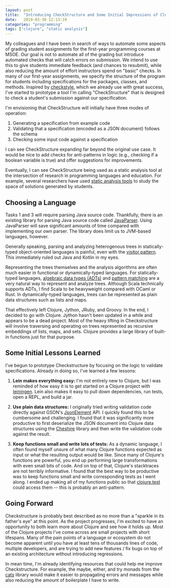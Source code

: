 ```yaml
---
layout: post
title:  "Introducing CheckStructure and Some Initial Impressions of Clojure"
date:   2019-03-30 12:13:19
categories: "programming"
tags: ["clojure", "static analysis"]
---
```


My colleagues and I have been in search of ways to automate some aspects of grading student assignments for the first-year programming courses at MSOE.  Our goal is not to automate all of the grading but introduce automated checks that will catch errors on submission. We intend to use this to give students immediate feedback (and chances to resubmit), while also reducing the amount of effort instructors spend on "basic" checks.  In many of our first-year assignments, we specify the structure of the program for students including specifications for the packages, classes, and methods.  Inspired by [checkstyle](https://github.com/checkstyle/checkstyle), which we already use with great success, I've started to prototype a tool I'm calling "CheckStructure" that is designed to check a student's submission against our specification.

I'm envisioning that CheckStructure will initially have three modes of operation:

1. Generating a specification from example code
2. Validating that a specification (encoded as a JSON document) follows the schema
3. Checking some input code against a specification

I can see CheckStructure expanding far beyond the original use case.  It would be nice to add checks for anti-patterns in logic (e.g., checking if a boolean variable is true) and offer suggestions for improvements.

Eventually, I can see CheckStructure being used as a static analysis tool at the intersection of research in programming languages and education.  For example, several researchers have used [static analysis tools](https://dl.acm.org/citation.cfm?id=2960326) to study the space of solutions generated by students.

## Choosing a Language
Tasks 1 and 3 will require parsing Java source code.  Thankfully, there is an existing library for parsing Java source code called [JavaParser](https://javaparser.org/).  Using JavaParser will save significant amounts of time compared with implementing our own parser.   The library does limit us to JVM-based languages, however.

Generally speaking, parsing and analyzing heterogenous trees in statically-typed object-oriented languages is painful, even with the [visitor pattern](https://en.wikipedia.org/wiki/Visitor_pattern).  This immediately ruled out Java and Kotlin in my eyes.

Representing the trees themselves and the analysis algorithms are often much easier in functional or dynamically-typed languages.  For statically-typed languages, [algebraic data types (ADTs)](https://en.wikipedia.org/wiki/Algebraic_data_type) and [pattern matching](https://en.wikipedia.org/wiki/Pattern_matching) are a very natural way to represent and analyze trees.   Although Scala technically supports ADTs, I find Scala to be heavyweight compared with OCaml or Rust.  In dynamically-typed languages, trees can be represented as plain data structures such as lists and maps.

That effectively left Clojure, Jython, JRuby, and Groovy.  In the end, I decided to go with Clojure.  Jython hasn't been updated in a while and appears to be a dead project.  Most of the heavy lifting in Checkstructure will involve traversing and operating on trees represented as recursive embeddings of lists, maps, and sets. Clojure provides a large library of built-in functions just for that purpose.

## Some Initial Lessons Learned
I've begun to prototype Checkstructure by focusing on the logic to validate specifications.  Already in doing so, I've learned a few lessons:

1. **Lein makes everything easy:** I'm not entirely new to Clojure, but I was reminded of how easy it is to get started on a Clojure project with [leiningen](https://leiningen.org/).  Lein also makes it easy to pull down dependencies, run tests, open a REPL, and build a jar.

2. **Use plain data structures:**  I originally tried writing validation code directly against GSON's [JsonElement](https://static.javadoc.io/com.google.code.gson/gson/2.8.5/com/google/gson/JsonElement.html) API.  I quickly found this to be cumbersome and challenging.  I found that it was significantly more productive to first deserialize the JSON document into Clojure data structures using the [Cheshire](https://github.com/dakrone/cheshire) library and then write the validation code against the result.

3. **Keep functions small and write lots of tests:** As a dynamic language, I often found myself unsure of what many Clojure functions expected as input or what the resulting output would be like.  Since many of Clojure's functions are powerful, you end up performing large transformations with even small bits of code.  And on top of that, Clojure's stacktraces are not terribly informative.  I found that the best way to be productive was to keep functions small and write corresponding tests as I went along.  I ended up making all of my functions public so that [clojure.test](https://clojure.github.io/clojure/clojure.test-api.html) could access them -- this is probably an anti-pattern.

## Going Forward
Checkstructure is probably best described as no more than a "sparkle in its father's eye" at this point.  As the project progresses, I'm excited to have an opportunity to both learn more about Clojure and see how it holds up.  Most of the Clojure projects I've come across are small projects with short lifespans.  Many of the pain points of a language or ecosystem do not become apparent until you have at least tens of thousands lines of code, multiple developers, and are trying to add new features / fix bugs on top of an existing architecture without introducing regressions.

In mean time, I'm already identifying resources that could help me improve Checkstructure. For example, the maybe, either, and try monads from the [cats](http://funcool.github.io/cats/latest/#introduction) library would make it easier to propagating errors and messages while also reducing the amount of boilerplate I have to write.
